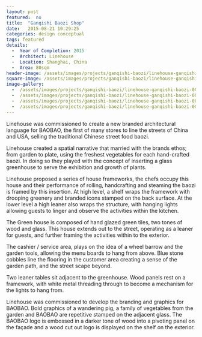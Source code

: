 ```yaml
---
layout: post
featured:  no
title:  "Ganqishi Baozi Shop"
date:   2015-08-21 10:29:25
categories: design conceptual
tags: featured
details:
  -  Year of Completion: 2015
  -  Architect: Linehouse
  -  Location: Shanghai, China
  -  Area: 80sqm
header-image: /assets/images/projects/ganqishi-baozi/linehouse-ganqishi-baozi-001.jpg
square-image: /assets/images/projects/ganqishi-baozi/linehouse-ganqishi-baozi-square.jpg
image-gallery:
  -  /assets/images/projects/ganqishi-baozi/linehouse-ganqishi-baozi-001.jpg
  -  /assets/images/projects/ganqishi-baozi/linehouse-ganqishi-baozi-002.jpg
  -  /assets/images/projects/ganqishi-baozi/linehouse-ganqishi-baozi-003.jpg
  -  /assets/images/projects/ganqishi-baozi/linehouse-ganqishi-baozi-004.jpg
---
```

Linehouse was commissioned to create a new branded architectural language for BAOBAO, the first of many stores to line the streets of China and USA, selling the traditional Chinese street food baozi.

Linehouse created a spatial narrative that married with the brands ethos; from garden to plate, using the freshest vegetables for each hand-crafted baozi. In doing so they played with the concept of inserting a glass greenhouse to serve the exhibition and growth of plants. 

Linehouse proposed a series of house frameworks, the chefs occupy this house and their performance of rolling, handcrafting and steaming the baozi is framed by this insertion. At high level, a shelf wraps the framework with drooping greenery and branded icons stamped on the back surface. At the lower level a high leaner also wraps the structure, with hanging lights allowing guests to linger and observe the activities within the kitchen.

The Green house is composed of hand glazed green tiles, two tones of wood and glass. This house extends out to the street, operating as a leaner for guests, and further framing the activities within to the exterior.

The cashier / service area, plays on the idea of ​​a wheel barrow and the garden tools, allowing the menu boards to hang from above. Blue stone cobbles line the flooring in the customer area creating a sense of the garden path, and the street scape beyond.

Two leaner tables sit adjacent to the greenhouse. Wood panels rest on a framework, with white metal threading through to become a mechanism for the lights to hang from.

Linehouse was commissioned to develop the branding and graphics for BAOBAO. Bold graphics of a wandering pig, a family of vegetables from the garden and BAOBAO are repetitive stamped on the adjacent glass. The BAOBAO logo is embossed in a darker tone of wood into a pivoting panel on the façade and a wood cut out logo is displayed on the shelf on the exterior.